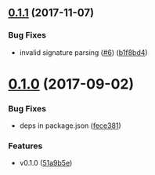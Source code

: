 <a name="0.1.1"></a>
## [0.1.1](https://github.com/ipld/js-ipld-git/compare/v0.1.0...v0.1.1) (2017-11-07)


### Bug Fixes

* invalid signature parsing ([#6](https://github.com/ipld/js-ipld-git/issues/6)) ([b1f8bd4](https://github.com/ipld/js-ipld-git/commit/b1f8bd4))



<a name="0.1.0"></a>
# [0.1.0](https://github.com/ipld/js-ipld-git/compare/51a9b5e...v0.1.0) (2017-09-02)


### Bug Fixes

* deps in package.json ([fece381](https://github.com/ipld/js-ipld-git/commit/fece381))


### Features

* v0.1.0 ([51a9b5e](https://github.com/ipld/js-ipld-git/commit/51a9b5e))



